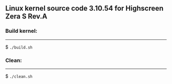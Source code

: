 ## Linux kernel source code 3.10.54 for Highscreen Zera S Rev.A


 
### Build kernel:
 -------------

$ `./build.sh`



### Clean:
 ------

$ `./clean.sh`
